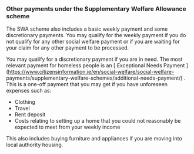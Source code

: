 ###  Other payments under the Supplementary Welfare Allowance scheme

The SWA scheme also includes a basic weekly payment and some discretionary
payments. You may qualify for the weekly payment if you do not qualify for any
other social welfare payment or if you are waiting for your claim for any
other payment to be processed.

You may qualify for a discretionary payment if you are in need. The most
relevant payment for homeless people is an [ Exceptional Needs Payment
](https://www.citizensinformation.ie/en/social-welfare/social-welfare-
payments/supplementary-welfare-schemes/additional-needs-payment/) . This is a
one-off payment that you may get if you have unforeseen expenses such as:

  * Clothing 
  * Travel 
  * Rent deposit 
  * Costs relating to setting up a home that you could not reasonably be expected to meet from your weekly income 

This also includes buying furniture and appliances if you are moving into
local authority housing.
